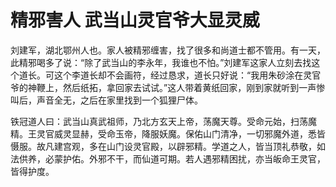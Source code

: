 # 精邪害人 武当山灵官爷大显灵威

刘建军，湖北鄂州人也。家人被精邪缠害，找了很多和尚道士都不管用。有一天，此精邪喝多了说：“除了武当山的李永年，我谁也不怕。”刘建军这家人立刻去找这个道长。可这个李道长却不会画符，经过恳求，道长只好说：“我用朱砂涂在灵官爷的神鞭上，然后纸拓，拿回家去试试。”这人带着黄纸回家，刚到家就听到一声惨叫后，声音全无，之后在家里找到一个狐狸尸体。

铁冠道人曰：武当山真武祖师，乃北方玄天上帝，荡魔天尊。受命元始，扫荡魔精。王灵官威灵显赫，受命玉帝，降服妖魔。保佑山门清净，一切邪魔外道，悉皆慑服。故凡建宫观，多在山门设灵官殿，以辟邪精。学道之人，皆当顶礼恭敬，如法供养，必蒙护佑。外邪不干，而仙道可期。若人遇邪精困扰，亦当皈命王灵官，皆得护度。
